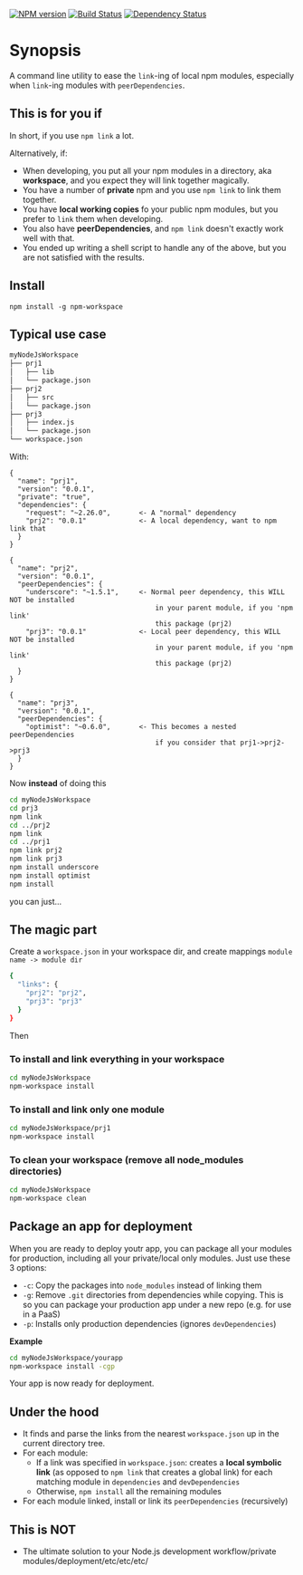 [![NPM version](https://badge.fury.io/js/npm-ide.png)](http://badge.fury.io/js/nde)
[![Build Status](https://travis-ci.org/tjwebb/npm-ide.png)](https://travis-ci.org/tjwebb/npm-ide)
[![Dependency Status](https://gemnasium.com/tjwebb/nde.png)](https://gemnasium.com/tjwebb/nde)

# Synopsis

A command line utility to ease the `link`-ing of local npm modules,
especially when `link`-ing modules with `peerDependencies`.

## This is for you if

In short, if you use `npm link` a lot.

Alternatively, if:

- When developing, you put all your npm modules in a directory, aka **workspace**, and you expect they will link together magically.
- You have a number of **private** npm and you use `npm link` to link them together.
- You have **local working copies** fo your public npm modules, but you prefer to `link` them when developing.
- You also have **peerDependencies**, and `npm link` doesn't exactly work well with that.
- You ended up writing a shell script to handle any of the above, but you are not satisfied with the results.

## Install

```
npm install -g npm-workspace
```

## Typical use case

```sh
myNodeJsWorkspace
├── prj1
│   ├── lib
│   └── package.json
├── prj2
│   ├── src
│   └── package.json
├── prj3
│   ├── index.js
│   └── package.json
└── workspace.json
```

With:
```
{
  "name": "prj1",
  "version": "0.0.1",
  "private": "true",
  "dependencies": {
    "request": "~2.26.0",       <- A "normal" dependency
    "prj2": "0.0.1"             <- A local dependency, want to npm link that
  }
}
```

```
{
  "name": "prj2",
  "version": "0.0.1",
  "peerDependencies": {
    "underscore": "~1.5.1",     <- Normal peer dependency, this WILL NOT be installed
                                    in your parent module, if you 'npm link' 
                                    this package (prj2)
    "prj3": "0.0.1"             <- Local peer dependency, this WILL NOT be installed
                                    in your parent module, if you 'npm link' 
                                    this package (prj2)
  }
}
```

```
{
  "name": "prj3",
  "version": "0.0.1",
  "peerDependencies": {
    "optimist": "~0.6.0",       <- This becomes a nested peerDependencies
                                    if you consider that prj1->prj2->prj3
  }
}
```

Now **instead** of doing this

```sh
cd myNodeJsWorkspace
cd prj3
npm link
cd ../prj2
npm link
cd ../prj1
npm link prj2
npm link prj3
npm install underscore
npm install optimist
npm install
```

you can just...

## The magic part

Create a `workspace.json` in your workspace dir, and create mappings `module name -> module dir`
```sh
{
  "links": {
    "prj2": "prj2",
    "prj3": "prj3"
  }
}
```

Then

### To install and link everything in your workspace
```sh
cd myNodeJsWorkspace
npm-workspace install
```

### To install and link only one module
```sh
cd myNodeJsWorkspace/prj1
npm-workspace install
```

### To clean your workspace (remove all node_modules directories)
```sh
cd myNodeJsWorkspace
npm-workspace clean
```

## Package an app for deployment

When you are ready to deploy youtr app, you can package all your modules for production, including all your private/local only modules. Just use these 3 options:

* `-c`: Copy the packages into `node_modules` instead of linking them
* `-g`: Remove `.git` directories from dependencies while copying. This is so you can package your production app under a new repo (e.g. for use in a PaaS)
* `-p`: Installs only production dependencies (ignores `devDependencies`)

__Example__
```sh
cd myNodeJsWorkspace/yourapp
npm-workspace install -cgp
```

Your app is now ready for deployment.


## Under the hood

- It finds and parse the links from the nearest `workspace.json` up in the current directory tree.
- For each module:
    - If a link was specified in `workspace.json`: creates a **local symbolic link** (as opposed to `npm link` that creates a global link) for each matching module in `dependencies` and  `devDependencies`
    - Otherwise, `npm install` all the remaining modules
- For each module linked, install or link its `peerDependencies` (recursively)

## This is NOT

- The ultimate solution to your Node.js development workflow/private modules/deployment/etc/etc/etc/

